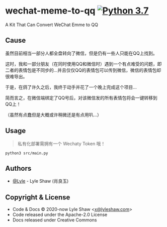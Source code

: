 # wechat-meme-to-qq [![Python 3.7](https://img.shields.io/badge/python-3.7+-blue.svg)](https://www.python.org/downloads/release/python-370/)

A Kit That Can Convert WeChat Emme to QQ

## Cause

虽然目前相当一部分人都全盘转向了微信，但是仍有一些人只能在QQ上找到。

这时，我和一部分朋友（在同时使用QQ和微信时）遇到一个有点难受的问题，即二者的表情包是不同步的...并且仅仅QQ的表情包可以传到微信，微信的表情包却很难导出。

于是，在鸽了许久之后，我终于动手并花了一个晚上完成这个项目...

简而言之，在微信端绑定了QQ号后，对该微信发的所有表情包将会一键转移到QQ上！

（虽然有点蠢但是大概或许稍微还是有点用叭...）

## Usage

> 私有化部署需拥有一个 Wechaty Token 哦！

```shell
python3 src/main.py
```

## Authors

- [@Lyle](https://github.com/lyleshaw) - Lyle Shaw (肖良玉)

## Copyright & License

* Code & Docs © 2020-now Lyle Shaw \<x@lyleshaw.com\>
* Code released under the Apache-2.0 License
* Docs released under Creative Commons
